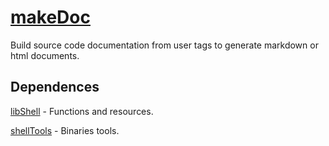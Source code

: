 # [makeDoc](doc/makeDoc.html)

Build source code documentation from user tags to generate markdown or html documents.

## Dependences

[libShell](https://github.com/LeandroHuff/libShell) - Functions and resources.

[shellTools](https://github.com/LeandroHuff/shellTools) - Binaries tools.
